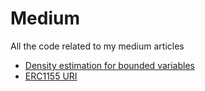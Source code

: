 # Medium
All the code related to my medium articles
- [Density estimation for bounded variables](density%20timation%20for%20bounded%20variables)
- [ERC1155 URI](aaa)
